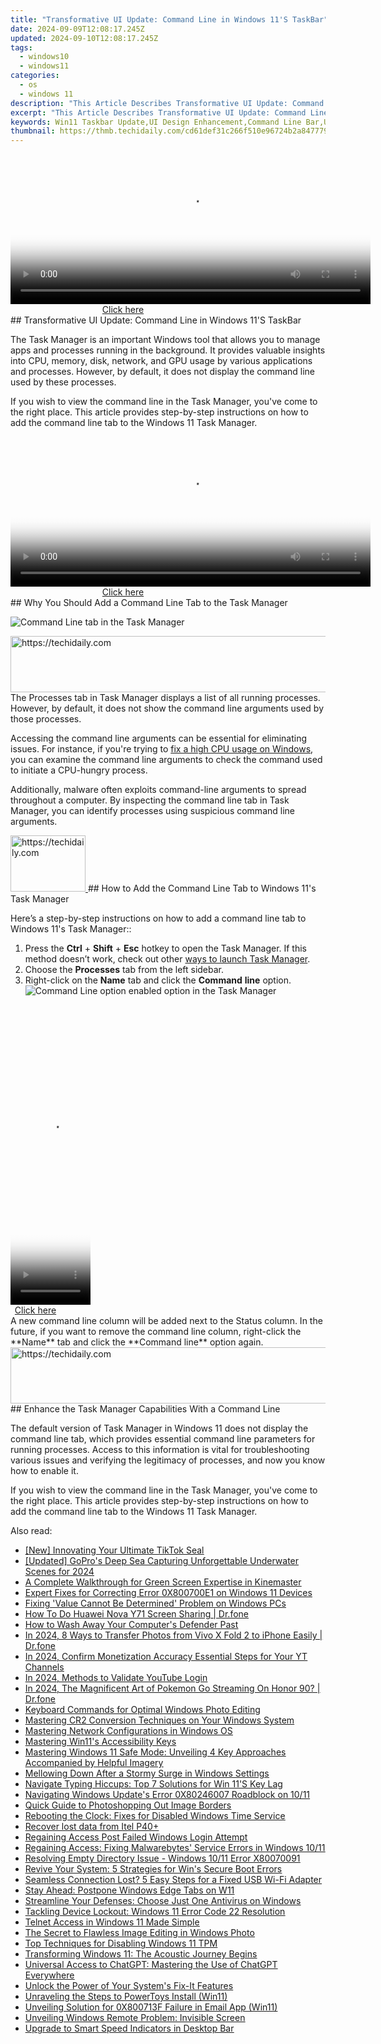 ```yaml
---
title: "Transformative UI Update: Command Line in Windows 11'S TaskBar"
date: 2024-09-09T12:08:17.245Z
updated: 2024-09-10T12:08:17.245Z
tags:
  - windows10
  - windows11
categories:
  - os
  - windows 11
description: "This Article Describes Transformative UI Update: Command Line in Windows 11'S TaskBar"
excerpt: "This Article Describes Transformative UI Update: Command Line in Windows 11'S TaskBar"
keywords: Win11 Taskbar Update,UI Design Enhancement,Command Line Bar,UI Transformation,Windows Interface,Task Management UI,UX Improvement Window
thumbnail: https://thmb.techidaily.com/cd61def31c266f510e96724b2a8477792657278ca4fb179ccb3f421fcf0aa55a.jpg
---
```


<!-- affiliate ads begin -->
<span id="1993650">
					<video width="576" height="240" style="cursor:pointer"
           poster="//a.impactradius-go.com/display-clicktoplayimage/1993650.png"
           onclick="if(!this.playClicked){this.play();this.setAttribute('controls',true);this.playClicked=true;}">
	   <source src="//a.impactradius-go.com/display-ad/22993-1993650">
	   <img src="//a.impactradius-go.com/display-clicktoplayimage/1993650.png" style="border: none; height: 100%; width: 100%; object-fit: contain">
	</video>
	<div style="width:360px;text-align:center"><a href="javascript:window.open(decodeURIComponent('https%3A%2F%2Fhomestyler.sjv.io%2Fc%2F5597632%2F1993650%2F22993'), '_blank');void(0);">Click here</a></div>
</span>
<img height="0" width="0" src="https://imp.pxf.io/i/5597632/1993650/22993" style="position:absolute;visibility:hidden;" border="0" />
<!-- affiliate ads end -->
## Transformative UI Update: Command Line in Windows 11'S TaskBar

 The Task Manager is an important Windows tool that allows you to manage apps and processes running in the background. It provides valuable insights into CPU, memory, disk, network, and GPU usage by various applications and processes. However, by default, it does not display the command line used by these processes.

 If you wish to view the command line in the Task Manager, you've come to the right place. This article provides step-by-step instructions on how to add the command line tab to the Windows 11 Task Manager.

<!-- affiliate ads begin -->
<span id="1982462">
					<video width="576" height="240" style="cursor:pointer"
           poster="//a.impactradius-go.com/display-clicktoplayimage/1982462.png"
           onclick="if(!this.playClicked){this.play();this.setAttribute('controls',true);this.playClicked=true;}">
	   <source src="//a.impactradius-go.com/display-ad/22993-1982462">
	   <img src="//a.impactradius-go.com/display-clicktoplayimage/1982462.png" style="border: none; height: 100%; width: 100%; object-fit: contain">
	</video>
	<div style="width:360px;text-align:center"><a href="javascript:window.open(decodeURIComponent('https%3A%2F%2Fhomestyler.sjv.io%2Fc%2F5597632%2F1982462%2F22993'), '_blank');void(0);">Click here</a></div>
</span>
<img height="0" width="0" src="https://imp.pxf.io/i/5597632/1982462/22993" style="position:absolute;visibility:hidden;" border="0" />
<!-- affiliate ads end -->
## Why You Should Add a Command Line Tab to the Task Manager

![Command Line tab in the Task Manager](https://static1.makeuseofimages.com/wordpress/wp-content/uploads/2023/08/command-line-tab.jpg)

<!-- affiliate ads begin -->
<a href="https://appsumo.8odi.net/c/5597632/2132161/7443" target="_top" id="2132161">
  <img src="//a.impactradius-go.com/display-ad/7443-2132161" border="0" alt="https://techidaily.com" width="728" height="90"/>
</a>
<img height="0" width="0" src="https://appsumo.8odi.net/i/5597632/2132161/7443" style="position:absolute;visibility:hidden;" border="0" />
<!-- affiliate ads end -->
 The Processes tab in Task Manager displays a list of all running processes. However, by default, it does not show the command line arguments used by those processes.

 Accessing the command line arguments can be essential for eliminating issues. For instance, if you're trying to [fix a high CPU usage on Windows](https://www.makeuseof.com/tag/fix-high-cpu-usage-windows/), you can examine the command line arguments to check the command used to initiate a CPU-hungry process.

 Additionally, malware often exploits command-line arguments to spread throughout a computer. By inspecting the command line tab in Task Manager, you can identify processes using suspicious command line arguments.

<!-- affiliate ads begin -->
<a href="https://aligracehair.sjv.io/c/5597632/2115910/19272" target="_top" id="2115910">
  <img src="//a.impactradius-go.com/display-ad/19272-2115910" border="0" alt="https://techidaily.com" width="120" height="90"/>
</a>
<img height="0" width="0" src="https://aligracehair.sjv.io/i/5597632/2115910/19272" style="position:absolute;visibility:hidden;" border="0" />
<!-- affiliate ads end -->
## How to Add the Command Line Tab to Windows 11's Task Manager

 Here’s a step-by-step instructions on how to add a command line tab to Windows 11's Task Manager::

1. Press the **Ctrl** \+ **Shift** \+ **Esc** hotkey to open the Task Manager. If this method doesn’t work, check out other [ways to launch Task Manager](https://www.makeuseof.com/how-to-access-task-manager-on-windows-11/).
2. Choose the **Processes** tab from the left sidebar.
3. Right-click on the **Name** tab and click the **Command** **line** option.  
![Command Line option enabled option in the Task Manager](https://static1.makeuseofimages.com/wordpress/wp-content/uploads/2023/08/command-line-option-enabled.jpg)

<!-- affiliate ads begin -->
<span id="1977020">
					<video width="128" height="480" style="cursor:pointer"
           poster="//a.impactradius-go.com/display-clicktoplayimage/1977020.png"
           onclick="if(!this.playClicked){this.play();this.setAttribute('controls',true);this.playClicked=true;}">
	   <source src="//a.impactradius-go.com/display-ad/22993-1977020">
	   <img src="//a.impactradius-go.com/display-clicktoplayimage/1977020.png" style="border: none; height: 100%; width: 100%; object-fit: contain">
	</video>
	<div style="width:80px;text-align:center"><a href="javascript:window.open(decodeURIComponent('https%3A%2F%2Fhomestyler.sjv.io%2Fc%2F5597632%2F1977020%2F22993'), '_blank');void(0);">Click here</a></div>
</span>
<img height="0" width="0" src="https://imp.pxf.io/i/5597632/1977020/22993" style="position:absolute;visibility:hidden;" border="0" />
<!-- affiliate ads end -->
 A new command line column will be added next to the Status column. In the future, if you want to remove the command line column, right-click the **Name** tab and click the **Command line** option again.

<!-- affiliate ads begin -->
<a href="https://appsumo.8odi.net/c/5597632/2130886/7443" target="_top" id="2130886">
  <img src="//a.impactradius-go.com/display-ad/7443-2130886" border="0" alt="https://techidaily.com" width="728" height="90"/>
</a>
<img height="0" width="0" src="https://appsumo.8odi.net/i/5597632/2130886/7443" style="position:absolute;visibility:hidden;" border="0" />
<!-- affiliate ads end -->
## Enhance the Task Manager Capabilities With a Command Line

 The default version of Task Manager in Windows 11 does not display the command line tab, which provides essential command line parameters for running processes. Access to this information is vital for troubleshooting various issues and verifying the legitimacy of processes, and now you know how to enable it.

 If you wish to view the command line in the Task Manager, you've come to the right place. This article provides step-by-step instructions on how to add the command line tab to the Windows 11 Task Manager.

<span class="atpl-alsoreadstyle">Also read:</span>
<div><ul>
<li><a href="https://tiktok-clips.techidaily.com/new-innovating-your-ultimate-tiktok-seal/"><u>[New] Innovating Your Ultimate TikTok Seal</u></a></li>
<li><a href="https://article-posts.techidaily.com/updated-gopros-deep-sea-capturing-unforgettable-underwater-scenes-for-2024/"><u>[Updated] GoPro's Deep Sea Capturing Unforgettable Underwater Scenes for 2024</u></a></li>
<li><a href="https://fox-access.techidaily.com/a-complete-walkthrough-for-green-screen-expertise-in-kinemaster/"><u>A Complete Walkthrough for Green Screen Expertise in Kinemaster</u></a></li>
<li><a href="https://windows11.techidaily.com/expert-fixes-for-correcting-error-0x800700e1-on-windows-11-devices/"><u>Expert Fixes for Correcting Error 0X800700E1 on Windows 11 Devices</u></a></li>
<li><a href="https://windows11.techidaily.com/fixing-value-cannot-be-determined-problem-on-windows-pcs/"><u>Fixing 'Value Cannot Be Determined' Problem on Windows PCs</u></a></li>
<li><a href="https://screen-mirror.techidaily.com/how-to-do-huawei-nova-y71-screen-sharing-drfone-by-drfone-android/"><u>How To Do Huawei Nova Y71 Screen Sharing | Dr.fone</u></a></li>
<li><a href="https://windows11.techidaily.com/how-to-wash-away-your-computers-defender-past/"><u>How to Wash Away Your Computer's Defender Past</u></a></li>
<li><a href="https://android-transfer.techidaily.com/in-2024-8-ways-to-transfer-photos-from-vivo-x-fold-2-to-iphone-easily-drfone-by-drfone-transfer-from-android-transfer-from-android/"><u>In 2024, 8 Ways to Transfer Photos from Vivo X Fold 2 to iPhone Easily | Dr.fone</u></a></li>
<li><a href="https://youtube-data.techidaily.com/24-confirm-monetization-accuracy-essential-steps-for-your-yt-channels/"><u>In 2024, Confirm Monetization Accuracy Essential Steps for Your YT Channels</u></a></li>
<li><a href="https://youtube-help.techidaily.com/in-2024-methods-to-validate-youtube-login/"><u>In 2024, Methods to Validate YouTube Login</u></a></li>
<li><a href="https://pokemon-go-android.techidaily.com/in-2024-the-magnificent-art-of-pokemon-go-streaming-on-honor-90-drfone-by-drfone-virtual-android/"><u>In 2024, The Magnificent Art of Pokemon Go Streaming On Honor 90? | Dr.fone</u></a></li>
<li><a href="https://windows11.techidaily.com/keyboard-commands-for-optimal-windows-photo-editing/"><u>Keyboard Commands for Optimal Windows Photo Editing</u></a></li>
<li><a href="https://windows11.techidaily.com/mastering-cr2-conversion-techniques-on-your-windows-system/"><u>Mastering CR2 Conversion Techniques on Your Windows System</u></a></li>
<li><a href="https://windows11.techidaily.com/mastering-network-configurations-in-windows-os/"><u>Mastering Network Configurations in Windows OS</u></a></li>
<li><a href="https://windows11.techidaily.com/mastering-win11s-accessibility-keys/"><u>Mastering Win11's Accessibility Keys</u></a></li>
<li><a href="https://tech-revival.techidaily.com/mastering-windows-11-safe-mode-unveiling-4-key-approaches-accompanied-by-helpful-imagery/"><u>Mastering Windows 11 Safe Mode: Unveiling 4 Key Approaches Accompanied by Helpful Imagery</u></a></li>
<li><a href="https://windows11.techidaily.com/mellowing-down-after-a-stormy-surge-in-windows-settings/"><u>Mellowing Down After a Stormy Surge in Windows Settings</u></a></li>
<li><a href="https://windows11.techidaily.com/navigate-typing-hiccups-top-7-solutions-for-win-11s-key-lag/"><u>Navigate Typing Hiccups: Top 7 Solutions for Win 11'S Key Lag</u></a></li>
<li><a href="https://windows11.techidaily.com/navigating-windows-updates-error-0x80246007-roadblock-on-1011/"><u>Navigating Windows Update's Error 0X80246007 Roadblock on 10/11</u></a></li>
<li><a href="https://windows11.techidaily.com/quick-guide-to-photoshopping-out-image-borders/"><u>Quick Guide to Photoshopping Out Image Borders</u></a></li>
<li><a href="https://windows11.techidaily.com/rebooting-the-clock-fixes-for-disabled-windows-time-service/"><u>Rebooting the Clock: Fixes for Disabled Windows Time Service</u></a></li>
<li><a href="https://review-topics.techidaily.com/recover-lost-data-from-itel-p40plus-by-fonelab-android-recover-data/"><u>Recover lost data from Itel P40+</u></a></li>
<li><a href="https://windows11.techidaily.com/regaining-access-post-failed-windows-login-attempt/"><u>Regaining Access Post Failed Windows Login Attempt</u></a></li>
<li><a href="https://windows11.techidaily.com/regaining-access-fixing-malwarebytes-service-errors-in-windows-1011/"><u>Regaining Access: Fixing Malwarebytes' Service Errors in Windows 10/11</u></a></li>
<li><a href="https://windows11.techidaily.com/resolving-empty-directory-issue-windows-1011-error-x80070091/"><u>Resolving Empty Directory Issue - Windows 10/11 Error X80070091</u></a></li>
<li><a href="https://windows11.techidaily.com/revive-your-system-5-strategies-for-wins-secure-boot-errors/"><u>Revive Your System: 5 Strategies for Win's Secure Boot Errors</u></a></li>
<li><a href="https://windows11.techidaily.com/seamless-connection-lost-5-easy-steps-for-a-fixed-usb-wi-fi-adapter/"><u>Seamless Connection Lost? 5 Easy Steps for a Fixed USB Wi-Fi Adapter</u></a></li>
<li><a href="https://windows11.techidaily.com/stay-ahead-postpone-windows-edge-tabs-on-w11/"><u>Stay Ahead: Postpone Windows Edge Tabs on W11</u></a></li>
<li><a href="https://windows11.techidaily.com/streamline-your-defenses-choose-just-one-antivirus-on-windows/"><u>Streamline Your Defenses: Choose Just One Antivirus on Windows</u></a></li>
<li><a href="https://windows11.techidaily.com/tackling-device-lockout-windows-11-error-code-22-resolution/"><u>Tackling Device Lockout: Windows 11 Error Code 22 Resolution</u></a></li>
<li><a href="https://windows11.techidaily.com/telnet-access-in-windows-11-made-simple/"><u>Telnet Access in Windows 11 Made Simple</u></a></li>
<li><a href="https://windows11.techidaily.com/the-secret-to-flawless-image-editing-in-windows-photo/"><u>The Secret to Flawless Image Editing in Windows Photo</u></a></li>
<li><a href="https://windows11.techidaily.com/top-techniques-for-disabling-windows-11-tpm/"><u>Top Techniques for Disabling Windows 11 TPM</u></a></li>
<li><a href="https://windows11.techidaily.com/transforming-windows-11-the-acoustic-journey-begins/"><u>Transforming Windows 11: The Acoustic Journey Begins</u></a></li>
<li><a href="https://tech-revival.techidaily.com/universal-access-to-chatgpt-mastering-the-use-of-chatgpt-everywhere/"><u>Universal Access to ChatGPT: Mastering the Use of ChatGPT Everywhere</u></a></li>
<li><a href="https://windows11.techidaily.com/unlock-the-power-of-your-systems-fix-it-features/"><u>Unlock the Power of Your System's Fix-It Features</u></a></li>
<li><a href="https://windows11.techidaily.com/unraveling-the-steps-to-powertoys-install-win11/"><u>Unraveling the Steps to PowerToys Install (Win11)</u></a></li>
<li><a href="https://windows11.techidaily.com/unveiling-solution-for-0x800713f-failure-in-email-app-win11/"><u>Unveiling Solution for 0X800713F Failure in Email App (Win11)</u></a></li>
<li><a href="https://windows11.techidaily.com/unveiling-windows-remote-problem-invisible-screen/"><u>Unveiling Windows Remote Problem: Invisible Screen</u></a></li>
<li><a href="https://windows11.techidaily.com/upgrade-to-smart-speed-indicators-in-desktop-bar/"><u>Upgrade to Smart Speed Indicators in Desktop Bar</u></a></li>
</ul></div>

<ins class="adsbygoogle"
      style="display:block"
      data-ad-client="ca-pub-7571918770474297"
      data-ad-slot="8358498916"
      data-ad-format="auto"
      data-full-width-responsive="true"></ins>
